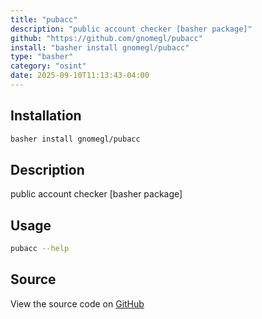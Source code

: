 ```yaml
---
title: "pubacc"
description: "public account checker [basher package]"
github: "https://github.com/gnomegl/pubacc"
install: "basher install gnomegl/pubacc"
type: "basher"
category: "osint"
date: 2025-09-10T11:13:43-04:00
---
```


## Installation

```bash
basher install gnomegl/pubacc
```

## Description

public account checker [basher package]

## Usage

```bash
pubacc --help
```

## Source

View the source code on [GitHub](https://github.com/gnomegl/pubacc)

